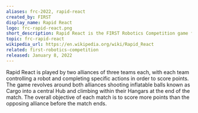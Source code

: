 ```yaml
---
aliases: frc-2022, rapid-react
created_by: FIRST
display_name: Rapid React
logo: frc-rapid-react.png
short_description: Rapid React is the FIRST Robotics Competition game for the 2022 season.
topic: frc-rapid-react
wikipedia_url: https://en.wikipedia.org/wiki/Rapid_React
related: first-robotics-competition
released: January 8, 2022
---
```

Rapid React is played by two alliances of three teams each, with each team controlling a robot and completing specific actions in order to score points. The game revolves around both alliances shooting inflatable balls known as Cargo into a central Hub and climbing within their Hangars at the end of the match. The overall objective of each match is to score more points than the opposing alliance before the match ends.
